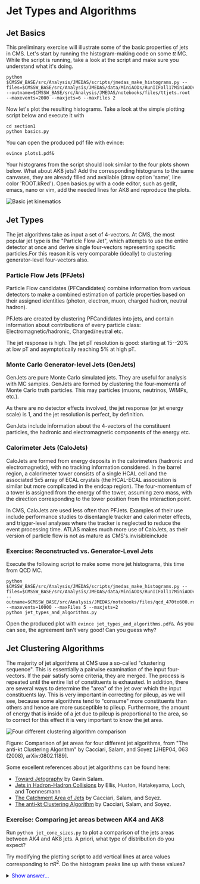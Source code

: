 # Jet Types and Algorithms

## Jet Basics

This preliminary exercise will illustrate some of the basic properties of jets in CMS. Let's start by running the histogram-making code on some $t\bar{t}$ MC. While the script is running, take a look at the script and make sure you understand what it's doing.

```
python $CMSSW_BASE/src/Analysis/JMEDAS/scripts/jmedas_make_histograms.py --files=$CMSSW_BASE/src/Analysis/JMEDAS/data/MiniAODs/RunIIFall17MiniAODv2/ttjets2023.txt --outname=$CMSSW_BASE/src/Analysis/JMEDAS/notebooks/files/ttjets.root --maxevents=2000 --maxjets=6 --maxFiles 2
```

Now let's plot the resulting histograms. Take a look at the simple plotting script below and execute it with

```
cd section1
python basics.py
```
You can open the produced pdf file with evince:

```
evince plots1.pdf&
```

Your histograms from the script should look similar to the four plots shown below. What about AK8 jets? Add the corresponding histograms to the same canvases, they are already filled and available (draw option 'same', line color 'ROOT.kRed').
Open basics.py with a code editor, such as gedit, emacs, nano or vim, add the needed lines for AK8 and reproduce the plots.

![Basic jet kinematics](../notebooks/files/plots1.png)

## Jet Types

The jet algorithms take as input a set of 4-vectors. At CMS, the most popular jet type is the "Particle Flow Jet", which attempts to use the entire detector at once and derive single four-vectors representing specific particles.For this reason it is very comparable (ideally) to clustering generator-level four-vectors also.

### Particle Flow Jets (PFJets)

Particle Flow candidates (PFCandidates) combine information from various detectors to make a combined estimation of particle properties based on their assigned identities (photon, electron, muon, charged hadron, neutral hadron).

PFJets are created by clustering PFCandidates into jets, and contain information about contributions of every particle class: Electromagnetic/hadronic, Charged/neutral etc.

The jet response is high. The jet pT resolution is good: starting at 15--20% at low pT and asymptotically reaching 5% at high pT.

### Monte Carlo Generator-level Jets (GenJets)

GenJets are pure Monte Carlo simulated jets. They are useful for analysis with MC samples. GenJets are formed by clustering the four-momenta of Monte Carlo truth particles. This may  particles (muons, neutrinos, WIMPs, etc.).

As there are no detector effects involved, the jet response (or jet energy scale) is 1, and the jet resolution is perfect, by definition.

GenJets include information about the 4-vectors of the constituent particles, the hadronic and electromagnetic components of the energy etc.

### Calorimeter Jets (CaloJets)

CaloJets are formed from energy deposits in the calorimeters (hadronic and electromagnetic), with no tracking information considered. In the barrel region, a calorimeter tower consists of a single HCAL cell and the associated 5x5 array of ECAL crystals (the HCAL-ECAL association is similar but more complicated in the endcap region). The four-momentum of a tower is assigned from the energy of the tower, assuming zero mass, with the direction corresponding to the tower position from the interaction point.

In CMS, CaloJets are used less often than PFJets. Examples of their use include performance studies to disentangle tracker and calorimeter effects, and trigger-level analyses where the tracker is neglected to reduce the event processing time. ATLAS makes much more use of CaloJets, as their version of particle flow is not as mature as CMS's.invisibleinclude 

### Exercise: Reconstructed vs. Generator-Level Jets

Execute the following script to make some more jet histograms, this time from QCD MC. 

```
python $CMSSW_BASE/src/Analysis/JMEDAS/scripts/jmedas_make_histograms.py --files=$CMSSW_BASE/src/Analysis/JMEDAS/data/MiniAODs/RunIIFall17MiniAODv2/QCD_Pt_470to600.txt --outname=$CMSSW_BASE/src/Analysis/JMEDAS/notebooks/files/qcd_470to600.root --maxevents=10000 --maxFiles 5 --maxjets=2
python jet_types_and_algorithms.py
```

Open the produced plot with `evince jet_types_and_algorithms.pdf&`. As you can see, the agreement isn't very good! Can you guess why?

## Jet Clustering Algorithms

The majority of jet algorithms at CMS use a so-called "clustering sequence". This is essentially a pairwise examination of the input four-vectors. If the pair satisfy some criteria, they are merged. The process is repeated until the entire list of constituents is exhausted. In addition, there are several ways to determine the "area" of the jet over which the input constituents lay. This is very important in correcting for pileup, as we will see, because some algorithms tend to "consume" more constituents than others and hence are more susceptible to pileup. Furthermore, the amount of energy that is inside of a jet due to pileup is proportional to the area, so to correct for this effect it is very important to know the jet area.

![Four different clustering algorithm comparison](../notebooks/files/JHEP04_2008_063.jpg)

Figure: Comparison of jet areas for four different jet algorithms, from "The anti-kt Clustering Algorithm" by Cacciari, Salam, and Soyez [JHEP04, 063 (2008), arXiv:0802.1189].

Some excellent references about jet algorithms can be found here:

- [Toward Jetography](http://arxiv.org/abs/0906.1833) by Gavin Salam.
- [Jets in Hadron-Hadron Collisions](http://arxiv.org/abs/0712.2447) by Ellis, Huston, Hatakeyama, Loch, and Toennesmann
- [The Catchment Area of Jets](http://arxiv.org/abs/0802.1188) by Cacciari, Salam, and Soyez.
- [The anti-kt Clustering Algorithm](http://arxiv.org/abs/0802.1189) by Cacciari, Salam, and Soyez.

### Exercise: Comparing jet areas between AK4 and AK8

Run `python jet_cone_sizes.py` to plot a comparison of the jets areas between AK4 and AK8 jets. A priori, what type of distribution do you expect?

Try modifying the plotting script to add vertical lines at area values corresponding to $\pi R^2$. Do the histogram peaks line up with these values?

<details>
<summary>
    <font color='blue'>Show answer...</font>
</summary>
The area plot should look like this:

![area lineup](../notebooks/files/JHEP04_2008_063.jpg)

The histograms indeed peak at the expected value of $\pi R^2$. 
```
line_ak4 = ROOT.TLine(math.pi * 0.4**2, 0., math.pi * 0.4**2, frame.GetMaximum())
line_ak4.SetLineWidth(2)
line_ak4.SetLineStyle(2)
line_ak4.SetLineColor(ROOT.kGray)
line_ak4.Draw()

line_ak8 = ROOT.TLine(math.pi * 0.8**2, 0., math.pi * 0.8**2, frame.GetMaximum())
line_ak8.SetLineWidth(2)
line_ak8.SetLineStyle(2)
line_ak8.SetLineColor(ROOT.kGray)
line_ak8.Draw()
```
</details>

